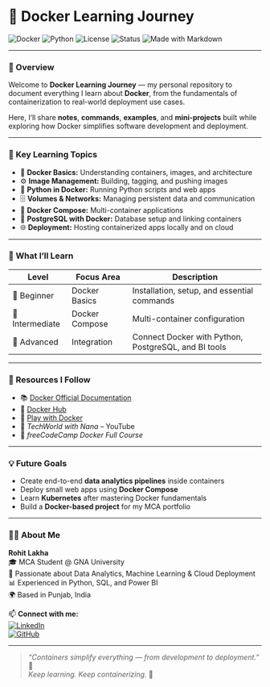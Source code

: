 # 🐳 Docker Learning Journey

![Docker](https://img.shields.io/badge/Docker-Learning-blue?logo=docker&logoColor=white)
![Python](https://img.shields.io/badge/Python-Integration-yellow?logo=python&logoColor=white)
![License](https://img.shields.io/badge/License-MIT-green)
![Status](https://img.shields.io/badge/Status-Active-success)
![Made with Markdown](https://img.shields.io/badge/Made%20with-Markdown-blueviolet)

---

### 📘 Overview

Welcome to **Docker Learning Journey** — my personal repository to document everything I learn about **Docker**, from the fundamentals of containerization to real-world deployment use cases.  

Here, I’ll share **notes**, **commands**, **examples**, and **mini-projects** built while exploring how Docker simplifies software development and deployment.

---

### 🚀 Key Learning Topics

- 🧩 **Docker Basics:** Understanding containers, images, and architecture  
- ⚙️ **Image Management:** Building, tagging, and pushing images  
- 🐍 **Python in Docker:** Running Python scripts and web apps  
- 🗄️ **Volumes & Networks:** Managing persistent data and communication  
- 🧱 **Docker Compose:** Multi-container applications  
- 🐘 **PostgreSQL with Docker:** Database setup and linking containers  
- 🌐 **Deployment:** Hosting containerized apps locally and on cloud

---

### 🧠 What I’ll Learn

| Level | Focus Area | Description |
|-------|-------------|-------------|
| 🥇 Beginner | Docker Basics | Installation, setup, and essential commands |
| 🥈 Intermediate | Docker Compose | Multi-container configuration |
| 🥉 Advanced | Integration | Connect Docker with Python, PostgreSQL, and BI tools |

---

### 📖 Resources I Follow

- 📚 [Docker Official Documentation](https://docs.docker.com/)  
- 🔹 [Docker Hub](https://hub.docker.com/)  
- 🧠 [Play with Docker](https://labs.play-with-docker.com/)  
- 🎥 *TechWorld with Nana* – YouTube  
- 🎥 *freeCodeCamp Docker Full Course*  

---

### 💡 Future Goals

- Create end-to-end **data analytics pipelines** inside containers  
- Deploy small web apps using **Docker Compose**  
- Learn **Kubernetes** after mastering Docker fundamentals  
- Build a **Docker-based project** for my MCA portfolio  

---

### 👨‍💻 About Me

**Rohit Lakha**  
🎓 MCA Student @ GNA University  
💼 Passionate about Data Analytics, Machine Learning & Cloud Deployment  
📊 Experienced in Python, SQL, and Power BI  
🌍 Based in Punjab, India  

📫 **Connect with me:**  
[![LinkedIn](https://img.shields.io/badge/LinkedIn-Rohit%20Lakha-blue?logo=linkedin)](https://www.linkedin.com/)  
[![GitHub](https://img.shields.io/badge/GitHub-Rohit--Lakha-black?logo=github)](https://github.com/)  

---

> _“Containers simplify everything — from development to deployment.”_ 🧠  
> _Keep learning. Keep containerizing._ 🐳
